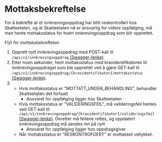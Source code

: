 # Mottaksbekreftelse

For å bekrefte at et innkrevingsoppdrag har blitt reskontroført hos Skatteetaten, 
og at Skatteetaten nå er ansvarlig for videre oppfølging, må man hente mottaksstatus for hvert innkrevingsoppdrag 
som blir opprettet.

Flyt for mottaksbekreftelse:
1. Opprett nytt innkrevingsoppdrag med POST-kall til `/api/v1/innkrevingsoppdrag` 
[(Swagger-lenke)](https://app.swaggerhub.com/apis/JAKOBLADEKIRBYSTENVA/Innkreving_av_krav_for_offentlige_oppdragsgivere/1.1.28#/Innkrevingsoppdrag/opprettInnkrevingsoppdrag).
2. Etter noen sekunder, hent mottaksstatus med kravidentifikatoren til innkrevingsoppdraget som ble opprettet ved å 
gjøre GET-kall til `/api/v1/innkrevingsoppdrag/{kravidentifikator}/mottaksstatus` [(Swagger-lenke)](https://app.swaggerhub.com/apis/JAKOBLADEKIRBYSTENVA/Innkreving_av_krav_for_offentlige_oppdragsgivere/1.1.28#/Mottaksstatus/getMottaksstatus).
3. * Hvis mottaksstatus er "MOTTATT_UNDER_BEHANDLING", behandler Skatteetaten det fortsatt
     * Ansvaret for oppfølging ligger hos Skatteetaten
   * Hvis mottaksstatus er "VALIDERINGSFEIL", må valideringsfeil hentes ved GET-kall til 
   `/api/v1/innkrevingsoppdrag/{kravidentifikator}/valideringsfeil`
     [(Swagger-lenke)](https://app.swaggerhub.com/apis/JAKOBLADEKIRBYSTENVA/Innkreving_av_krav_for_offentlige_oppdragsgivere/1.1.28#/Valideringsfeil/getValideringsfeil).
   Deretter må feilene rettes, og oppdatert innkrevingsoppdrag må sendes inn på nytt
     * Ansvaret for oppfølging ligger hos oppdragsgiver
   * Når mottaksstatus er "RESKONTROFOERT" er mottakket vellykket.